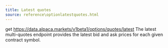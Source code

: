 ```yaml
---
title: Latest quotes
source: reference\optionlatestquotes.html
---
```


get https://data.alpaca.markets/v1beta1/options/quotes/latest
The latest multi-quotes endpoint provides the latest bid and ask prices for each given contract symbol.
